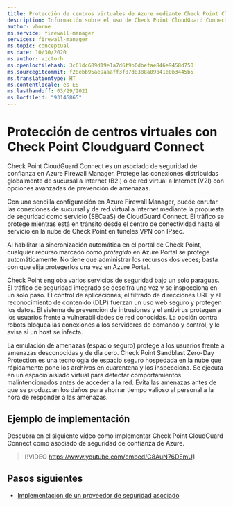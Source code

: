 ```yaml
---
title: Protección de centros virtuales de Azure mediante Check Point Cloudguard Connect
description: Información sobre el uso de Check Point CloudGuard Connect para proteger centros virtuales de Azure
author: vhorne
ms.service: firewall-manager
services: firewall-manager
ms.topic: conceptual
ms.date: 10/30/2020
ms.author: victorh
ms.openlocfilehash: 3c61dc689d19e1a7d6f9b6dbefae846e9458d750
ms.sourcegitcommit: f28ebb95ae9aaaff3f87d8388a09b41e0b3445b5
ms.translationtype: HT
ms.contentlocale: es-ES
ms.lasthandoff: 03/29/2021
ms.locfileid: "93146865"
---
```

# <a name="secure-virtual-hubs-using-check-point-cloudguard-connect"></a>Protección de centros virtuales con Check Point Cloudguard Connect

Check Point CloudGuard Connect es un asociado de seguridad de confianza en Azure Firewall Manager. Protege las conexiones distribuidas globalmente de sucursal a Internet (B2I) o de red virtual a Internet (V2I) con opciones avanzadas de prevención de amenazas. 

Con una sencilla configuración en Azure Firewall Manager, puede enrutar las conexiones de sucursal y de red virtual a Internet mediante la propuesta de seguridad como servicio (SECaaS) de CloudGuard Connect. El tráfico se protege mientras está en tránsito desde el centro de conectividad hasta el servicio en la nube de Check Point en túneles VPN con IPsec.

Al habilitar la sincronización automática en el portal de Check Point, cualquier recurso marcado como *protegido* en Azure Portal se protege automáticamente. No tiene que administrar los recursos dos veces; basta con que elija protegerlos una vez en Azure Portal.

Check Point engloba varios servicios de seguridad bajo un solo paraguas. El tráfico de seguridad integrado se descifra una vez y se inspecciona en un solo paso. El control de aplicaciones, el filtrado de direcciones URL y el reconocimiento de contenido (DLP) fuerzan un uso web seguro y protegen los datos. El sistema de prevención de intrusiones y el antivirus protegen a los usuarios frente a vulnerabilidades de red conocidas. La opción contra robots bloquea las conexiones a los servidores de comando y control, y le avisa si un host se infecta.

La emulación de amenazas (espacio seguro) protege a los usuarios frente a amenazas desconocidas y de día cero. Check Point Sandblast Zero-Day Protection es una tecnología de espacio seguro hospedada en la nube que rápidamente pone los archivos en cuarentena y los inspecciona. Se ejecuta en un espacio aislado virtual para detectar comportamientos malintencionados antes de acceder a la red. Evita las amenazas antes de que se produzcan los daños para ahorrar tiempo valioso al personal a la hora de responder a las amenazas. 

## <a name="deployment-example"></a>Ejemplo de implementación

Descubra en el siguiente vídeo cómo implementar Check Point CloudGuard Connect como asociado de seguridad de confianza de Azure.

> [!VIDEO https://www.youtube.com/embed/C8AuN76DEmU]

## <a name="next-steps"></a>Pasos siguientes

- [Implementación de un proveedor de seguridad asociado](deploy-trusted-security-partner.md)